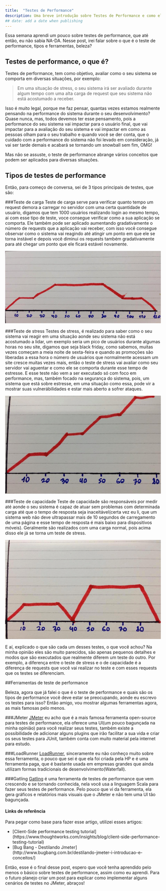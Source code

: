 ```yaml
---
title:  "Testes de Performance"
description: Uma breve introdução sobre Testes de Performance e como ele é útil para o nosso sistema.
## date: add a date when publishing
---
```


Essa semana aprendi um pouco sobre testes de performance, que até então, eu não sabia NA-DA. Nesse post, irei falar sobre o que é o teste de performance, tipos e ferramentas, beleza?

## Testes de performance, o que é?

Testes de performance, tem como objetivo, avaliar como o seu sistema se comporta em diversas situações, por exemplo:
>Em uma situação de stress, o seu sistema irá ser avaliado durante algum tempo com uma alta carga de request que seu sistema não está acostumado a receber. 

Isso é muito legal, porque me faz pensar, quantas vezes estamos realmente pensando na performance do sistema durante o seu desenvolvimento? Quase nunca, mas, todos devemos ter esse pensamento, pois a performance do seu sistema vai impactar para o usuário final, que vai impactar para a avaliação do seu sistema e vai impactar em como as pessoas olham para o seu trabalho e quando você se der conta, que o cuidado com a performance do sistema não foi levado em consideração, já vai ser tarde demais e acabará se tornando um snowball sem fim, OMG!

Mas não se assuste, o teste de performance abrange vários conceitos que podem ser aplicados para diversas situações.

## Tipos de testes de performance

Então, para começo de conversa, sei de 3 tipos principais de testes, que são:

###Teste de carga
Teste de carga serve para verificar quanto tempo um request demora a carregar no servidor com uma certa quantidade de usuário, digamos que tem 1000 usuários realizando login ao mesmo tempo, ai com esse tipo de teste, voce consegue verificar como a sua aplicação se comporta. Ele também pode ser aplicado aumentando gradativamente o número de requests que a aplicação vai receber, com isso você consegue observar como o sistema vai reagindo até atingir um ponto em que ele se torna instável e depois você diminui os requests também gradativamente para até chegar um ponto que ele ficará estável novamente.

![Teste de Carga](/assets/images/posts/teste_de_performance/Teste_de_Carga.png)

###Teste de stress
Testes de stress, é realizado para saber como o seu sistema vai reagir em uma situação aonde seu sistema não está acostumado a lidar, um exemplo seria um pico de usuários durante algumas horas no seu site, digamos que seja black friday, como sabemos, muitas vezes começam a meia noite de sexta-feira e quando as promoções são liberadas a essa hora o número de usuários que normalmente acessam um site cresce muitas vezes mais, então o teste de stress vai avaliar como seu servidor vai aguentar e como ele se comporta durante esse tempo de estresse. E esse teste não vem a ser executado só com foco em performance, mas, também focado na segurança do sistema, pois, um sistema que está sobre estresse, em uma situação como essa, pode vir a mostrar suas vulnerábilidades e estar mais aberto a sofrer ataques.

![Teste de Carga](/assets/images/posts/teste_de_performance/Teste_de_Stress.png)

###Teste de capacidade
Teste de capacidade são responsáveis por medir até aonde o seu sistema é capaz de atuar sem problemas com determinada carga até que o tempo de resposta seja inaceitável(certa vez eu li, que um sistema web não deve ultrapassar mais de 10 segundos de carregamento de uma página e esse tempo de resposta é mais baixo para dispositivos móveis). Geralmente são realizados com uma carga normal, pois acima disso ele já se torna um teste de stress.

![Teste de Carga](/assets/images/posts/teste_de_performance/Teste_de_Capacidade.png)

E aí, explicado o que são cada um desses testes, o que você achou? Na minha opinião eles são muito parecidos, são apenas pequenos detalhes e modos que são executados que realmente diferem um teste do outro. Por exemplo, a diferença entre o teste de stress e o de capacidade é a diferença de requests que você vai realizar no teste e com esses requests que os testes se diferenciam.

##Ferramentas de teste de performance

Beleza, agora que já falei o que é o teste de performance e quais são os tipos de performance você deve estar se preocupando, aonde eu escrevo os testes para isso? Então amigo, vou mostrar algumas ferramentas agora, as mais famosas pelo menos.

###JMeter
[JMeter](http://jmeter.apache.org/) eu acho que é a mais famosa ferramenta open-source para testes de performance, ela oferece uma UI(um pouco bagunçada na minha opinião) para você realizar seus testes, também existe a possibilidade de adicionar alguns plugins que irão facilitar a sua vida e criar os seus testes para JUnit, também conta com muito material pela internet para estudo.

###LoadRunner
[LoadRunner](http://www8.hp.com/us/en/software-solutions/loadrunner-load-testing/), sinceramente eu não conheço muito sobre essa ferramenta, o pouco que sei é que ela foi criada pela HP e é uma ferramenta paga, que é bastante usada em empresas grandes que ainda utilizam formas tradicionais de desenvolvimento(Waterfall).

###Gatling
[Gatling](http://gatling.io/#/) é uma ferramenta de testes de performance que vem crescendo e se tornando conhecida, nela você usa a linguagem Scala para fazer seus testes de performance. Pelo pouco que vi da ferramenta, ela gera gráficos e relatórios mais visuais que o JMeter e não tem uma UI tão bagunçada.

#### Links de referência

Para pegar como base para fazer esse artigo, utilizei esses artigos:
<ul>
 <li>[Client-Side performance testing tutorial](https://www.thoughtworks.com/insights/blog/client-side-performance-testing-tutorial)</li>
 <li>[Bug Bang - Destilando Jmeter](http://www.bugbang.com.br/destilando-jmeter-i-introducao-e-conceitos/)	</li>
</ul>

Então, esse é o final desse post, espero que você tenha aprendido pelo menos o básico sobre testes de performance, assim como eu aprendi. Para o futuro planejo criar um post para explicar como implementar alguns cenários de testes no JMeter, abraços!